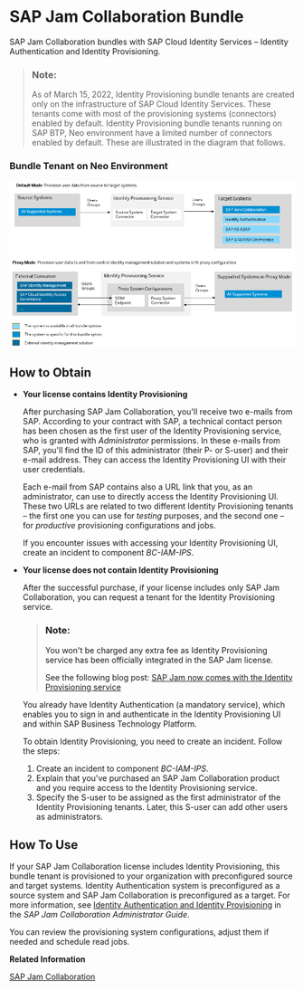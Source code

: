 <!-- loio7133fd50d102421c8cf861001af72904 -->

# SAP Jam Collaboration Bundle

SAP Jam Collaboration bundles with SAP Cloud Identity Services – Identity Authentication and Identity Provisioning.



> ### Note:  
> As of March 15, 2022, Identity Provisioning bundle tenants are created only on the infrastructure of SAP Cloud Identity Services. These tenants come with most of the provisioning systems \(connectors\) enabled by default. Identity Provisioning bundle tenants running on SAP BTP, Neo environment have a limited number of connectors enabled by default. These are illustrated in the diagram that follows.



### Bundle Tenant on Neo Environment

![](images/IPS_Jam_Bundle_bcafe07.png)



<a name="loio7133fd50d102421c8cf861001af72904__section_icc_tmv_ljb"/>

## How to Obtain

-   **Your license contains Identity Provisioning**

    After purchasing SAP Jam Collaboration, you'll receive two e-mails from SAP. According to your contract with SAP, a technical contact person has been chosen as the first user of the Identity Provisioning service, who is granted with *Administrator* permissions. In these e-mails from SAP, you'll find the ID of this administrator \(their P- or S-user\) and their e-mail address. They can access the Identity Provisioning UI with their user credentials.

    Each e-mail from SAP contains also a URL link that you, as an administrator, can use to directly access the Identity Provisioning UI. These two URLs are related to two different Identity Provisioning tenants – the first one you can use for *testing* purposes, and the second one – for *productive* provisioning configurations and jobs.

    If you encounter issues with accessing your Identity Provisioning UI, create an incident to component *BC-IAM-IPS*.

-   **Your license does not contain Identity Provisioning**

    After the successful purchase, if your license includes only SAP Jam Collaboration, you can request a tenant for the Identity Provisioning service.

    > ### Note:  
    > You won't be charged any extra fee as Identity Provisioning service has been officially integrated in the SAP Jam license.
    > 
    > See the following blog post: [SAP Jam now comes with the Identity Provisioning service](https://blogs.sap.com/2017/11/09/sap-jam-now-comes-with-the-sap-cloud-platform-identity-provisioning-service/)

    You already have Identity Authentication \(a mandatory service\), which enables you to sign in and authenticate in the Identity Provisioning UI and within SAP Business Technology Platform.

    To obtain Identity Provisioning, you need to create an incident. Follow the steps:

    1.  Create an incident to component *BC-IAM-IPS*.
    2.  Explain that you've purchased an SAP Jam Collaboration product and you require access to the Identity Provisioning service.
    3.  Specify the S-user to be assigned as the first administrator of the Identity Provisioning tenants. Later, this S-user can add other users as administrators.




<a name="loio7133fd50d102421c8cf861001af72904__section_cd1_scq_kyb"/>

## How To Use

If your SAP Jam Collaboration license includes Identity Provisioning, this bundle tenant is provisioned to your organization with preconfigured source and target systems. Identity Authentication system is preconfigured as a source system and SAP Jam Collaboration is preconfigured as a target. For more information, see [Identity Authentication and Identity Provisioning](https://help.sap.com/docs/SAP_JAM_COLLABORATION/c62f9a30d4444b39b1914b90cbeb63ea/a7d946361a12407ea62a420705a0f3e0.html?version=LATEST) in the *SAP Jam Collaboration Administrator Guide*.

You can review the provisioning system configurations, adjust them if needed and schedule read jobs.

**Related Information**  


[SAP Jam Collaboration](https://help.sap.com/viewer/product/SAP_JAM_COLLABORATION/LATEST/en-US)

